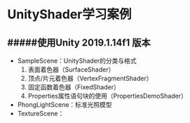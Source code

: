# UnityShader学习案例 #
#####使用Unity 2019.1.14f1 版本
----------
- SampleScene：UnityShader的分类与格式
	1. 表面着色器（SurfaceShader）
	2. 顶点/片元着色器（VertexFragmentShader）
	3. 固定函数着色器（FixedShader）
	4. Properties属性语句块的使用（PropertiesDemoShader）
- PhongLightScene：标准光照模型
- TextureScene：
